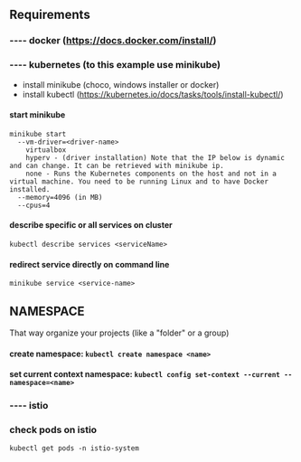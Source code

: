 ## Requirements
### ---- docker (https://docs.docker.com/install/)
### ---- kubernetes (to this example use minikube)
- install minikube (choco, windows installer or docker)
- install kubectl (https://kubernetes.io/docs/tasks/tools/install-kubectl/)

#### start minikube
```
minikube start
  --vm-driver=<driver-name>
    virtualbox
    hyperv - (driver installation) Note that the IP below is dynamic and can change. It can be retrieved with minikube ip.
    none - Runs the Kubernetes components on the host and not in a virtual machine. You need to be running Linux and to have Docker installed.
  --memory=4096 (in MB)
  --cpus=4
```
#### describe specific or all services on cluster 
`kubectl describe services <serviceName>`
#### redirect service directly on command line
`minikube service <service-name>`

## NAMESPACE
That way organize your projects (like a "folder" or a group)
#### create namespace: `kubectl create namespace <name>`
#### set current context namespace: `kubectl config set-context --current --namespace=<name>`

### ---- istio

### check pods on istio
`kubectl get pods -n istio-system`
